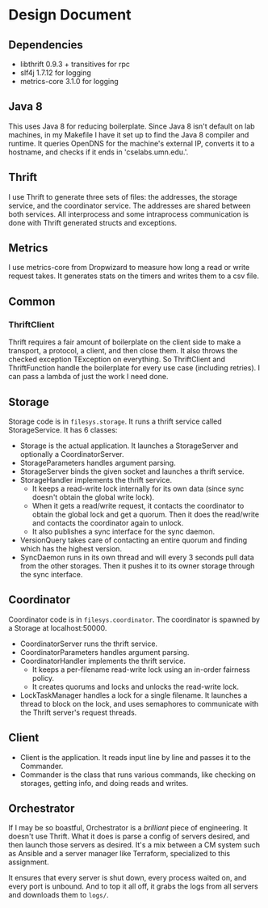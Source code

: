 # Design Document

## Dependencies

- libthrift 0.9.3 + transitives for rpc
- slf4j 1.7.12 for logging
- metrics-core 3.1.0 for logging


## Java 8

This uses Java 8 for reducing boilerplate. Since Java 8 isn't default on lab
machines, in my Makefile I have it set up to find the Java 8 compiler and
runtime. It queries OpenDNS for the machine's external IP, converts it to a
hostname, and checks if it ends in 'cselabs.umn.edu.'.


## Thrift

I use Thrift to generate three sets of files: the addresses, the storage
service, and the coordinator service. The addresses are shared between both services.
All interprocess and some intraprocess communication is done with Thrift
generated structs and exceptions.


## Metrics

I use metrics-core from Dropwizard to measure how long a read or write
request takes. It generates stats on the timers and writes them to a csv file.


## Common

### ThriftClient

Thrift requires a fair amount of boilerplate on the client side to make a
transport, a protocol, a client, and then close them. It also throws the
checked exception TException on everything. So ThriftClient and ThriftFunction
handle the boilerplate for every use case (including retries). I can pass a
lambda of just the work I need done.

## Storage

Storage code is in `filesys.storage`. It runs a thrift service called
StorageService. It has 6 classes:

- Storage is the actual application. It launches a StorageServer and
  optionally a CoordinatorServer.
- StorageParameters handles argument parsing.
- StorageServer binds the given socket and launches a thrift service.
- StorageHandler implements the thrift service.
  - It keeps a read-write lock internally for its own data (since sync
    doesn't obtain the global write lock).
  - When it gets a read/write request, it contacts the coordinator to
    obtain the global lock and get a quorum. Then it does the read/write
    and contacts the coordinator again to unlock.
  - It also publishes a sync interface for the sync daemon.
- VersionQuery takes care of contacting an entire quorum and finding which
  has the highest version.
- SyncDaemon runs in its own thread and will every 3 seconds pull data from
  the other storages. Then it pushes it to its owner storage through the sync
  interface.


## Coordinator

Coordinator code is in `filesys.coordinator`. The coordinator is spawned by a
Storage at localhost:50000.

- CoordinatorServer runs the thrift service.
- CoordinatorParameters handles argument parsing.
- CoordinatorHandler implements the thrift service.
  - It keeps a per-filename read-write lock using an in-order fairness policy.
  - It creates quorums and locks and unlocks the read-write lock.
- LockTaskManager handles a lock for a single filename. It launches a thread
  to block on the lock, and uses semaphores to communicate with the Thrift
  server's request threads.


## Client

- Client is the application. It reads input line by line and passes it to the
  Commander.
- Commander is the class that runs various commands, like checking on storages,
  getting info, and doing reads and writes.


## Orchestrator

If I may be so boastful, Orchestrator is a *brilliant* piece of engineering.
It doesn't use Thrift. What it does is parse a config of servers desired, and
then launch those servers as desired. It's a mix between a CM system such as
Ansible and a server manager like Terraform, specialized to this assignment.

It ensures that every server is shut down, every process waited on, and every
port is unbound. And to top it all off, it grabs the logs from all servers and
downloads them to `logs/`.
